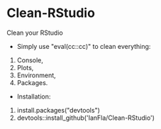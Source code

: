 # Clean-RStudio
Clean your RStudio

* Simply use "eval(cc::cc)" to clean everything: 
1. Console, 
2. Plots, 
3. Environment, 
4. Packages. 

* Installation: 
1. install.packages("devtools")
2. devtools::install_github('IanFla/Clean-RStudio')
